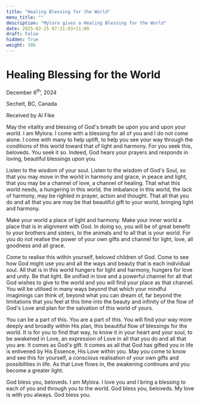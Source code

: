 ```yaml
---
title: "Healing Blessing for the World"
menu_title: ""
description: "Mylora gives a Healing Blessing for the World"
date: 2025-02-25 07:21:03+11:00
draft: False
hidden: True
weight: 386
---
```

# Healing Blessing for the World 

December 6<sup>th</sup>, 2024

Sechelt, BC, Canada

Received by Al Fike 

May the vitality and blessing of God's breath be upon you and upon your world. I am Mylora. I come with a blessing for all of you and I do not come alone. I come with many to help uplift, to help you see your way through the conditions of this world toward that of light and harmony. For you seek this, beloveds. You seek it so. Indeed, God hears your prayers and responds in loving, beautiful blessings upon you.

Listen to the wisdom of your soul. Listen to the wisdom of God's Soul, so that you may move in the world in harmony and grace, in peace and light, that you may be a channel of love, a channel of healing. That what this world needs, a hungering in this world, the imbalance in this world, the lack of harmony, may be righted in prayer, action and thought. That all that you do and all that you are may be that beautiful gift to your world, bringing light and harmony. 

Make your world a place of light and harmony. Make your inner world a place that is in alignment with God. In doing so, you will be of great benefit to your brothers and sisters, to the animals and to all that is your world. For you do not realise the power of your own gifts and channel for light, love, all goodness and all grace.

Come to realise this within yourself, beloved children of God. Come to see how God might use you and all the ways and beauty that is each individual soul. All that is in this world hungers for light and harmony, hungers for love and unity. Be that light. Be unified in love and a powerful channel for all that God wishes to give to the world and you will find your place as that channel. You will be utilised in many ways beyond that which your mindful imaginings can think of, beyond what you can dream of, far beyond the limitations that you feel at this time into the beauty and infinity of the flow of God's Love and plan for the salvation of this world of yours.

You can be a part of this. You are a part of this. You will find your way more deeply and broadly within His plan, this beautiful flow of blessings for the world. It is for you to find that way, to know it in your heart and your soul, to be awakened in Love, an expression of Love in all that you do and all that you are. It comes as God's gift. It comes as all that God has gifted you in life is enlivened by His Essence, His Love within you. May you come to know and see this for yourself, a conscious realisation of your own gifts and possibilities in life. As that Love flows in, the awakening continues and you become a greater light.

God bless you, beloveds. I am Mylora. I love you and I bring a blessing to each of you and through you to the world. God bless you, beloveds. My love is with you always. God bless you.